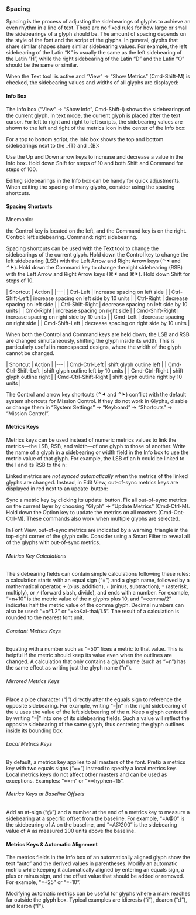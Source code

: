 ### Spacing

Spacing is the process of adjusting the sidebearings of glyphs to achieve an even rhythm in a line of text.
There are no fixed rules for how large or small the sidebearings of a glyph should be.
The amount of spacing depends on the style of the font and the script of the glyphs.
In general, glyphs that share similar shapes share similar sidebearing values.
For example, the left sidebearing of the Latin “K” is usually the same as the left sidebearing of the Latin “H”, while the right sidebearing of the Latin “D” and the Latin “O” should be the same or similar.

When the Text tool  is active and “View” → “Show Metrics” (Cmd-Shift-M) is checked, the sidebearing values and widths of all glyphs are displayed:

#### Info Box

The Info box (“View” → “Show Info”, Cmd-Shift-I) shows the sidebearings of  the current glyph.
In text mode, the current glyph is placed after the text cursor.
For left to right and right to left scripts, the sidebearing values are shown to the left and right of the  metrics icon in the center of the Info box:

For a top to bottom script, the Info box shows the top and bottom sidebearings next to the _{T} and _{B}:

Use the Up and Down arrow keys to increase and decrease a value in the Info box.
Hold down Shift for steps of 10 and both Shift and Command for steps of 100.

Editing sidebearings in the Info box can be handy for quick adjustments.
When editing the spacing of many glyphs, consider using the spacing shortcuts.

#### Spacing Shortcuts

Mnemonic:

the Control key is located on the left, and the Command key is on the right.
Control: left sidebearing.
Command: right sidebearing.

Spacing shortcuts can be used with the Text tool to change the sidebearings of the current glyph.
Hold down the Control key to change the left sidebearing (LSB) with the Left Arrow and Right Arrow keys (⌃⯇ and ⌃⯈).
Hold down the Command key to change the right sidebearing (RSB) with the Left Arrow and Right Arrow keys (⌘⯇ and ⌘⯈).
Hold down Shift for steps of 10.

| Shortcut | Action |
|---|
| Ctrl-Left |  increase spacing on left side  |
| Ctrl-Shift-Left |  increase spacing on left side by 10 units  |
| Ctrl-Right |  decrease spacing on left side  |
| Ctrl-Shift-Right |  decrease spacing on left side by 10 units  |
| Cmd-Right |  increase spacing on right side  |
| Cmd-Shift-Right |  increase spacing on right side by 10 units  |
| Cmd-Left |  decrease spacing on right side  |
| Cmd-Shift-Left |  decrease spacing on right side by 10 units  |

When both the Control and Command keys are held down, the LSB and RSB are changed simultaneously, shifting the glyph inside its width.
This is particularly useful in monospaced designs, where the width of the glyph cannot be changed.

| Shortcut | Action |
|---|
| Cmd-Ctrl-Left |  shift glyph outline left  |
| Cmd-Ctrl-Shift-Left |  shift glyph outline left by 10 units  |
| Cmd-Ctrl-Right |  shift glyph outline right  |
| Cmd-Ctrl-Shift-Right |  shift glyph outline right by 10 units |

The Control and arrow key shortcuts (⌃⯇ and ⌃⯈) conflict with the default system shortcuts for Mission Control.
If they do not work in Glyphs, disable or change them in “System Settings” → “Keyboard” → “Shortcuts” → “Mission Control”.

#### Metrics Keys

Metrics keys can be used instead of numeric metrics values to link the metrics—the LSB, RSB, and width—of one glyph to those of another.
Write the name of a glyph in a sidebearing or width field in the Info box to use the metric value of that glyph.
For example, the LSB of an h could be linked to the l and its RSB to the n:

Linked metrics are _not synced automatically_ when the metrics of the linked glyphs are changed.
Instead, in Edit View, out-of-sync metrics keys are displayed in red next to an update  button:

Sync a metric key by clicking its update  button.
Fix all out-of-sync metrics on the current layer by choosing “Glyph” → “Update Metrics” (Cmd-Ctrl-M).
Hold down the Option key to update the metrics on all masters (Cmd-Opt-Ctrl-M).
These commands also work when multiple glyphs are selected.

In Font View, out-of-sync metrics are indicated by a warning  triangle in the top-right corner of the glyph cells.
Consider using a Smart Filter to reveal all of the glyphs with out-of-sync metrics.

###### Metrics Key Calculations

The sidebearing fields can contain simple calculations following these rules: a calculation starts with an equal sign (“=”) and a glyph name, followed by a mathematical operator, `+` (plus, addition), `-` (minus, subtraction), `*` (asterisk, multiply), or `/` (forward slash, divide), and ends with a number.
For example, “=n+10” is the metric value of the n glyphs plus 10, and “=comma/2” indicates half the metric value of the comma glyph.
Decimal numbers can also be used: “=o*1.2” or “=koKai-thai/1.5”.
The result of a calculation is rounded to the nearest font unit.

###### Constant Metrics Keys

Equating with a number such as “=50” fixes a metric to that value.
This is helpful if the metric should keep its value even when the outlines are changed.
A calculation that only contains a glyph name (such as “=n”) has the same effect as writing just the glyph name (“n”).

###### Mirrored Metrics Keys

Place a pipe character (“|”) directly after the equals sign to reference the opposite sidebearing.
For example, writing “=|n” in the right sidebearing of the u uses the value of the left sidebearing of the n.
Keep a glyph centered by writing “=|” into one of its sidebearing fields.
Such a value will reflect the opposite sidebearing of the same glyph, thus centering the glyph outlines inside its bounding box.

###### Local Metrics Keys

By default, a metrics key applies to all masters of the font.
Prefix a metrics key with two equals signs (“==”) instead to specify a local metrics key.
Local metrics keys do not affect other masters and can be used as exceptions.
Examples: “==m” or “==hyphen+15”.

###### Metrics Keys at Baseline Offsets

Add an at-sign (“@”) and a number at the end of a metrics key to measure a sidebearing at a specific offset from the baseline.
For example, “=A@0” is the sidebearing of A on the baseline, and “=A@200” is the sidebearing value of A as measured 200 units above the baseline.

#### Metrics Keys & Automatic Alignment

The metrics fields in the Info box of an automatically aligned glyph show the text “auto” and the derived values in parentheses.
Modify an automatic metric while keeping it automatically aligned by entering an equals sign, a plus or minus sign, and the offset value that should be added or removed.
For example, “=+25” or “=-10”.

Modifying automatic metrics can be useful for glyphs where a mark reaches far outside the glyph box.
Typical examples are idieresis (“ï”), dcaron (“ď”), and lcaron (“ľ”).